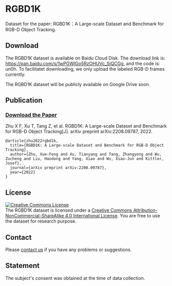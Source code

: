 # RGBD1K
Dataset for the paper: RGBD1K：A Large-scale Dataset and Benchmark for RGB-D Object Tracking.

## Download

The RGBD1K dataset is available on Baidu Cloud Disk. The download link is: https://pan.baidu.com/s/1wPGWlGo5RzOHUVc_SiQCGg, and the code is: un0h. To facilitatet downloading, we only upload the labeled RGB-D frames currently.

The RGBD1K dataset will be publicly available on Google Drive soon.

## Publication
### [Download the Paper](https://arxiv.org/pdf/2208.09787.pdf)
Zhu X F, Xu T, Tang Z, et al. RGBD1K: A Large-scale Dataset and Benchmark for RGB-D Object Tracking[J]. arXiv preprint arXiv:2208.09787, 2022.
```
@article{zhu2022rgbd1k,
  title={RGBD1K: A Large-scale Dataset and Benchmark for RGB-D Object Tracking},
  author={Zhu, Xue-Feng and Xu, Tianyang and Tang, Zhangyong and Wu, Zucheng and Liu, Haodong and Yang, Xiao and Wu, Xiao-Jun and Kittler, Josef},
  journal={arXiv preprint arXiv:2208.09787},
  year={2022}
}
```

## License
<a rel="license" href="http://creativecommons.org/licenses/by-nc-sa/4.0/"><img alt="Creative Commons License" style="border-width:0" src="https://i.creativecommons.org/l/by-nc-sa/4.0/88x31.png" /></a><br />The RGBD1K dataset is licensed under a <a rel="license" href="http://creativecommons.org/licenses/by-nc-sa/4.0/">Creative Commons Attribution-NonCommercial-ShareAlike 4.0 International License</a>. 
You are free to use the dataset for research purpose.

## Contact
Please [contact us](xuefeng_zhu95@163.com) if you have any problems or suggestions.


## Statement
The subject's consent was obtained at the time of data collection.
